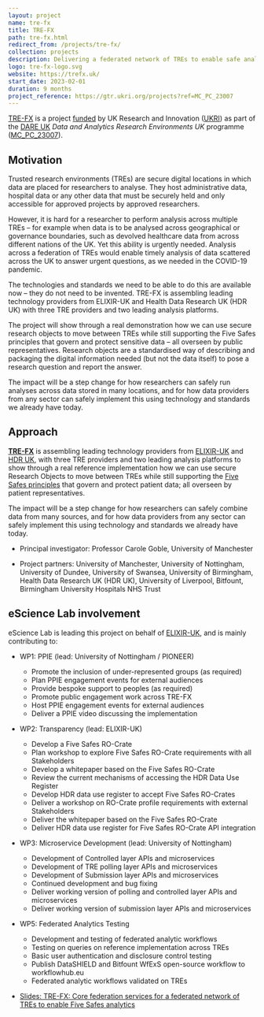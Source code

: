 ```yaml
---
layout: project
name: tre-fx
title: TRE-FX
path: tre-fx.html
redirect_from: /projects/tre-fx/
collection: projects
description: Delivering a federated network of TREs to enable safe analytics
logo: tre-fx-logo.svg
website: https://trefx.uk/
start_date: 2023-02-01
duration: 9 months
project_reference: https://gtr.ukri.org/projects?ref=MC_PC_23007
---
```


[TRE-FX](https://trefx.uk/) is a project [funded](https://dareuk.org.uk/five-projects-funded-to-drive-more-coordinated-secure-use-of-sensitive-data-for-research-across-uk/) by UK Research and Innovation ([UKRI](https://www.ukri.org/)) as part of the [DARE UK](https://dareuk.org.uk/) _Data and Analytics Research Environments UK_ programme ([MC_PC_23007](https://gtr.ukri.org/projects?ref=MC_PC_23007)).

## Motivation

Trusted research environments (TREs) are secure digital locations in which data are placed for researchers to analyse. They host administrative data, hospital data or any other data that must be securely held and only accessible for approved projects by approved researchers.

However, it is hard for a researcher to perform analysis across multiple TREs – for example when data is to be analysed across geographical or governance boundaries, such as devolved healthcare data from across different nations of the UK. Yet this ability is urgently needed. Analysis across a federation of TREs would enable timely analysis of data scattered across the UK to answer urgent questions, as we needed in the COVID-19 pandemic.

The technologies and standards we need to be able to do this are available now – they do not need to be invented. TRE-FX is assembling leading technology providers from ELIXIR-UK and Health Data Research UK (HDR UK) with three TRE providers and two leading analysis platforms.

The project will show through a real demonstration how we can use secure research objects to move between TREs while still supporting the Five Safes principles that govern and protect sensitive data – all overseen by public representatives. Research objects are a standardised way of describing and packaging the digital information needed (but not the data itself) to pose a research question and report the answer.

The impact will be a step change for how researchers can safely run analyses across data stored in many locations, and for how data providers from any sector can safely implement this using technology and standards we already have today.


## Approach

[**TRE-FX**](https://trefx.uk/) is assembling leading technology providers from
[ELIXIR-UK](https://elixiruknode.org/) and [HDR UK](https://www.hdruk.ac.uk/), 
with three TRE providers and two leading analysis platforms
to show through a real reference implementation how we can use secure Research
Objects to move between TREs while still supporting the [Five Safes principles](https://ukdataservice.ac.uk/help/secure-lab/what-is-the-five-safes-framework/) that
govern and protect patient data; all overseen by patient representatives.

The impact will be a step change for how researchers can safely combine data from
many sources, and for how data providers from any sector can safely implement this
using technology and standards we already have today.

* Principal investigator: Professor Carole Goble, University of Manchester

* Project partners: University of Manchester, University of Nottingham, University of Dundee, University of Swansea, University of Birmingham, Health Data Research UK (HDR UK), University of Liverpool, Bitfount, Birmingham University Hospitals NHS Trust 

## eScience Lab involvement

eScience Lab is leading this project on behalf of [ELIXIR-UK](https://elixiruknode.org/), and is mainly contributing to:

* WP1: PPIE  (lead: University of Nottingham / PIONEER)
  - Promote the inclusion of under-represented groups (as required)
  - Plan PPIE engagement events for external audiences 
  - Provide bespoke support to peoples (as required)
  - Promote public engagement work across TRE-FX
  - Host PPIE engagement events for external audiences 
  - Deliver a PPIE video discussing the implementation
* WP2: Transparency (lead: ELIXIR-UK)
  - Develop a Five Safes RO-Crate 
  - Plan workshop to explore Five Safes RO-Crate  requirements with all Stakeholders
  - Develop a whitepaper based on the Five Safes RO-Crate 
  - Review the current mechanisms of accessing the HDR Data Use Register 
  - Develop HDR data use register to accept Five Safes RO-Crates 
  - Deliver a workshop on RO-Crate profile requirements with external Stakeholders
  - Deliver the whitepaper based on the Five Safes RO-Crate 
  - Deliver HDR data use register for Five Safes RO-Crate API integration 
* WP3: Microservice Development (lead: University of Nottingham)
  - Development of Controlled layer APIs and microservices 
  - Development of TRE polling layer  APIs and microservices
  - Development of Submission layer APIs and microservices
  - Continued development and bug fixing
  - Deliver working version of polling and controlled layer APIs and microservices 
  - Deliver working version of submission layer APIs and microservices
* WP5: Federated Analytics Testing
  - Development and testing of federated analytic workflows 
  - Testing on queries on reference implementation across TREs
  - Basic user authentication and disclosure control testing
  - Publish DataSHIELD and Bitfount WfExS open-source workflow to workflowhub.eu
  - Federated analytic workflows validated on TREs

* [Slides: TRE-FX: Core federation services for a federated network of TREs to enable Five Safes analytics](https://doi.org/10.5281/zenodo.7708175)
